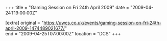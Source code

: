 +++
title = "Gaming Session on Fri 24th April 2009"
date = "2009-04-24T19:00:00Z"

[extra]
original = "https://uwcs.co.uk/events/gaming-session-on-fri-24th-april-2009-1474489021677/"    
end = "2009-04-25T07:00:00Z"
location = "DCS"
+++



